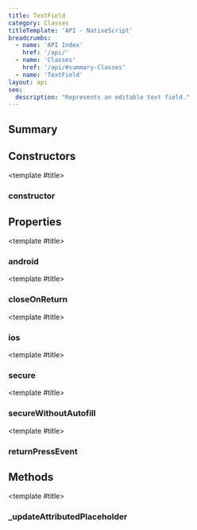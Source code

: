 ```yaml
---
title: TextField
category: Classes
titleTemplate: 'API - NativeScript'
breadcrumbs: 
  - name: 'API Index'
    href: '/api/'
  - name: 'Classes'
    href: '/api/#summary-Classes'
  - name: 'TextField'
layout: api
seo:
  description: "Represents an editable text field."
---
```


<!-- This page is auto generated, do not edit manually. -->
<!-- Run "yarn generate:api-docs" to regenerate -->

<script setup lang="ts">
  import { provide } from "vue";
  import API_DATA from "./TextField.data.json";
  
  provide('API_DATA', API_DATA);
</script>

<APIRefHierarchy v-once />

<APIRefComment commentBase64="eyJibG9ja1RhZ3MiOltdLCJtb2RpZmllclRhZ3MiOnt9LCJzdW1tYXJ5IjpbeyJraW5kIjoidGV4dCIsInRleHQiOiJSZXByZXNlbnRzIGFuIGVkaXRhYmxlIHRleHQgZmllbGQuIn1dfQ==" v-once />

## <Heading ignore>Summary</Heading>

<APIRefSummary v-once />

## Constructors

<div class="">

<APIRef for="30060" v-once>

<template #title>

### constructor

</template>

</APIRef>

</div>

## Properties

<div class="">

<APIRef for="30062" v-once>

<template #title>

### android

</template>

</APIRef>

</div>

<div class="">

<APIRef for="30065" v-once>

<template #title>

### closeOnReturn

</template>

</APIRef>

</div>

<div class="">

<APIRef for="30063" v-once>

<template #title>

### ios

</template>

</APIRef>

</div>

<div class="">

<APIRef for="30064" v-once>

<template #title>

### secure

</template>

</APIRef>

</div>

<div class="">

<APIRef for="30066" v-once>

<template #title>

### secureWithoutAutofill

</template>

</APIRef>

</div>

<div class="isPublic isStatic">

<APIRef for="29977" v-once>

<template #title>

### returnPressEvent

</template>

</APIRef>

</div>

## Methods

<div class="isOptional">

<APIRef for="30067" v-once>

<template #title>

### _updateAttributedPlaceholder

</template>

</APIRef>

</div>
